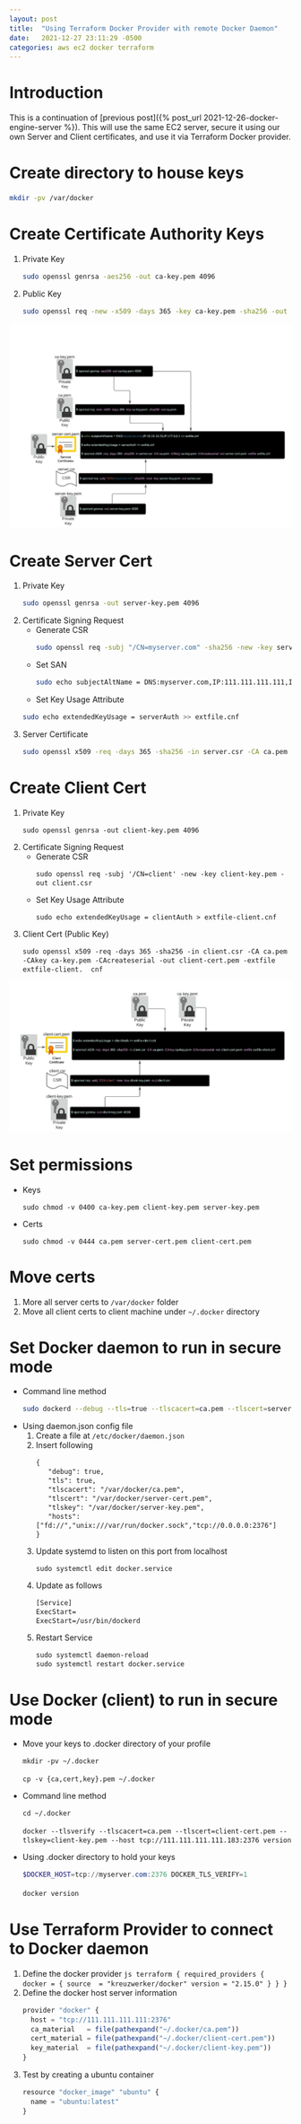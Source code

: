 ```yaml
---
layout: post
title:  "Using Terraform Docker Provider with remote Docker Daemon"
date:   2021-12-27 23:11:29 -0500
categories: aws ec2 docker terraform
---
```

# Introduction
This is a continuation of [previous post]({% post_url 2021-12-26-docker-engine-server %}). This will use the same EC2 server, secure it using our own Server and Client certificates, and use it via Terraform Docker provider. 

# Create directory to house keys
  ```bash
  mkdir -pv /var/docker
  ```
# Create Certificate Authority Keys
  1. Private Key
     ```bash
     sudo openssl genrsa -aes256 -out ca-key.pem 4096
     ```
  2. Public Key
     ```bash
     sudo openssl req -new -x509 -days 365 -key ca-key.pem -sha256 -out ca.pem
     ```

![Server Cert](/assets/server_cert.jpeg)

# Create Server Cert
  1. Private Key
     ```bash
     sudo openssl genrsa -out server-key.pem 4096
     ```
  2. Certificate Signing Request
     - Generate CSR
       ```bash
       sudo openssl req -subj "/CN=myserver.com" -sha256 -new -key server-key.pem -out server.csr
       ```
     - Set SAN
       ```bash
       sudo echo subjectAltName = DNS:myserver.com,IP:111.111.111.111,IP:127.0.0.1 >> extfile.cnf
       ```
     - Set Key Usage Attribute
      ```bash
      sudo echo extendedKeyUsage = serverAuth >> extfile.cnf
      ```
  3. Server Certificate
     ```bash
     sudo openssl x509 -req -days 365 -sha256 -in server.csr -CA ca.pem -CAkey ca-key.pem -CAcreateserial -out server-cert.pem -extfile extfile.cnf
     ```
# Create Client Cert
  1. Private Key
     ```
     sudo openssl genrsa -out client-key.pem 4096
     ```
  2. Certificate Signing Request
     - Generate CSR
       ```
       sudo openssl req -subj '/CN=client' -new -key client-key.pem -out client.csr
       ```
     - Set Key Usage Attribute
       ```
       sudo echo extendedKeyUsage = clientAuth > extfile-client.cnf
       ```
  3. Client Cert (Public Key)
     ```
     sudo openssl x509 -req -days 365 -sha256 -in client.csr -CA ca.pem -CAkey ca-key.pem -CAcreateserial -out client-cert.pem -extfile extfile-client.  cnf
     ```

![Client Cert](/assets/client_cert.jpeg)

# Set permissions 
  - Keys
    ```
    sudo chmod -v 0400 ca-key.pem client-key.pem server-key.pem
    ```
  - Certs
    ```
    sudo chmod -v 0444 ca.pem server-cert.pem client-cert.pem
    ```
# Move certs
  1. More all server certs to `/var/docker` folder
  2. Move all client certs to client machine under `~/.docker` directory

# Set Docker daemon to run in secure mode
  - Command line method
    ```bash
    sudo dockerd --debug --tls=true --tlscacert=ca.pem --tlscert=server-cert.pem --tlskey=server-key.pem --host tcp://0.0.0.0:2376
    ```
  - Using daemon.json config file
    1. Create a file at `/etc/docker/daemon.json`
    2. Insert following
       ```
       {
          "debug": true,
          "tls": true,
          "tlscacert": "/var/docker/ca.pem",
          "tlscert": "/var/docker/server-cert.pem",
          "tlskey": "/var/docker/server-key.pem",
          "hosts": ["fd://","unix:///var/run/docker.sock","tcp://0.0.0.0:2376"]
       }
       ```
    4. Update systemd to listen on this port from localhost
       ```
       sudo systemctl edit docker.service
       ```
    5. Update as follows
       ```
       [Service]
       ExecStart=
       ExecStart=/usr/bin/dockerd
       ```
    6. Restart Service
       ```
       sudo systemctl daemon-reload
       sudo systemctl restart docker.service
       ```
  
# Use Docker (client) to run in secure mode
  - Move your keys to .docker directory of your profile
    ```dos
    mkdir -pv ~/.docker
    
    cp -v {ca,cert,key}.pem ~/.docker
    ```
  - Command line method
    ```dos
    cd ~/.docker
  
    docker --tlsverify --tlscacert=ca.pem --tlscert=client-cert.pem --tlskey=client-key.pem --host tcp://111.111.111.111.183:2376 version
    ```
  - Using .docker directory to hold your keys
    ```powershell
    $DOCKER_HOST=tcp://myserver.com:2376 DOCKER_TLS_VERIFY=1
  
    docker version
    ```

# Use Terraform Provider to connect to Docker daemon
  1. Define the docker provider
    ```js
    terraform {
      required_providers {
        docker = {
        source  = "kreuzwerker/docker"
        version = "2.15.0"
        }
      }
    }
    ```
  2. Define the docker host server information
      ```js
      provider "docker" {
        host = "tcp://111.111.111.111:2376"
        ca_material   = file(pathexpand("~/.docker/ca.pem"))
        cert_material = file(pathexpand("~/.docker/client-cert.pem"))
        key_material  = file(pathexpand("~/.docker/client-key.pem"))
      }
      ```
  3. Test by creating a ubuntu container
      ```js
      resource "docker_image" "ubuntu" {
        name = "ubuntu:latest"
      }
      ```